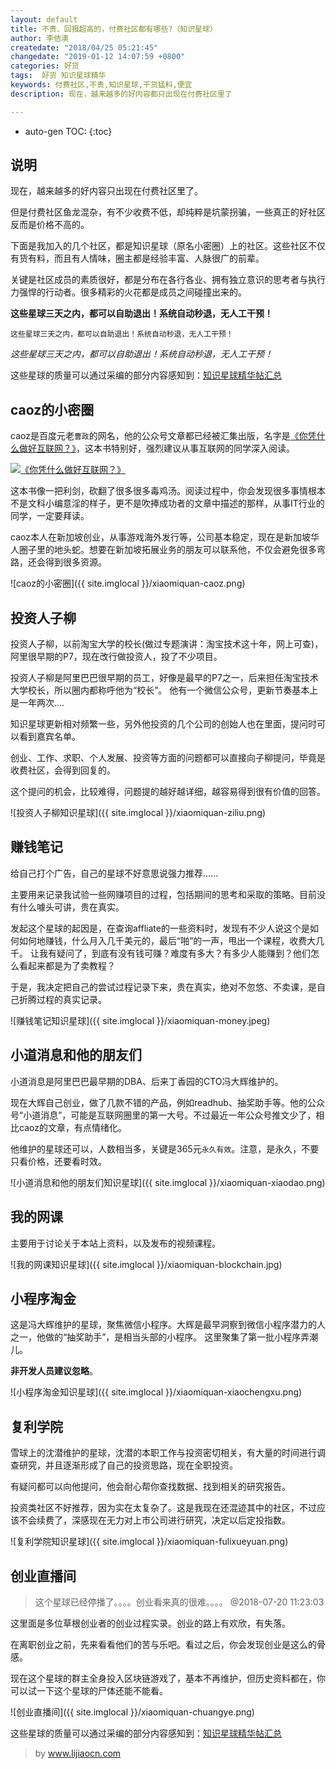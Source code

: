 ```yaml
---
layout: default
title: 不贵、回报超高的，付费社区都有哪些?（知识星球）
author: 李佶澳
createdate: "2018/04/25 05:21:45"
changedate: "2019-01-12 14:07:59 +0800"
categories: 好货
tags:  好货 知识星球精华
keywords: 付费社区,不贵,知识星球,干货猛料,便宜
description: 现在，越来越多的好内容都只出现在付费社区里了

---
```


* auto-gen TOC:
{:toc}

## 说明

现在，越来越多的好内容只出现在付费社区里了。

但是付费社区鱼龙混杂，有不少收费不低，却纯粹是坑蒙拐骗，一些真正的好社区反而是价格不高的。

下面是我加入的几个社区，都是知识星球（原名小密圈）上的社区。这些社区不仅有货有料，而且有人情味，圈主都是经验丰富、人脉很广的前辈。

关键是社区成员的素质很好，都是分布在各行各业、拥有独立意识的思考者与执行力强悍的行动者。很多精彩的火花都是成员之间碰撞出来的。

**这些星球三天之内，都可以自助退出！系统自动秒退，无人工干预！**

`这些星球三天之内，都可以自助退出！系统自动秒退，无人工干预！`

_这些星球三天之内，都可以自助退出！系统自动秒退，无人工干预！_

这些星球的质量可以通过采编的部分内容感知到：[知识星球精华帖汇总](https://www.lijiaocn.com/tags/xingqiu.html)

## caoz的小密圈

caoz是百度元老`曹政`的网名，他的公众号文章都已经被汇集出版，名字是[《你凭什么做好互联网？》][13]，这本书特别好，强烈建议从事互联网的同学深入阅读。

[![《你凭什么做好互联网？》](https://images-cn.ssl-images-amazon.com/images/I/515eWtImWBL.jpg)][13]

这本书像一把利剑，砍翻了很多很多毒鸡汤。阅读过程中，你会发现很多事情根本不是文科小编意淫的样子，更不是吹捧成功者的文章中描述的那样，从事IT行业的同学，一定要拜读。

caoz本人在新加坡创业，从事游戏海外发行等，公司基本稳定，现在是新加坡华人圈子里的地头蛇。想要在新加坡拓展业务的朋友可以联系他，不仅会避免很多弯路，还会得到很多资源。

![caoz的小密圈]({{ site.imglocal }}/xiaomiquan-caoz.png)

## 投资人子柳

投资人子柳，以前淘宝大学的校长(做过专题演讲：淘宝技术这十年，网上可查)，阿里很早期的P7，现在改行做投资人，投了不少项目。

投资人子柳是阿里巴巴很早期的员工，好像是最早的P7之一，后来担任淘宝技术大学校长，所以圈内都称呼他为“校长”。
他有一个微信公众号，更新节奏基本上是一年两次....

知识星球更新相对频繁一些，另外他投资的几个公司的创始人也在里面，提问时可以看到嘉宾名单。

创业、工作、求职、个人发展、投资等方面的问题都可以直接向子柳提问，毕竟是收费社区，会得到回复的。

这个提问的机会，比较难得，问题提的越好越详细，越容易得到很有价值的回答。

![投资人子柳知识星球]({{ site.imglocal }}/xiaomiquan-ziliu.png)

## 赚钱笔记

给自己打个广告，自己的星球不好意思说强力推荐......

主要用来记录我试验一些网赚项目的过程，包括期间的思考和采取的策略。目前没有什么噱头可讲，贵在真实。

发起这个星球的起因是，在查询affliate的一些资料时，发现有不少人说这个是如何如何地赚钱，什么月入几千美元的，最后“啪”的一声，甩出一个课程，收费大几千。
让我有疑问了，到底有没有钱可赚？难度有多大？有多少人能赚到？他们怎么看起来都是为了卖教程？

于是，我决定把自己的尝试过程记录下来，贵在真实，绝对不忽悠、不卖课，是自己折腾过程的真实记录。

![赚钱笔记知识星球]({{ site.imglocal }}/xiaomiquan-money.jpeg)

## 小道消息和他的朋友们

小道消息是阿里巴巴最早期的DBA、后来丁香园的CTO冯大辉维护的。

现在大辉自己创业，做了几款不错的产品，例如readhub、抽奖助手等。他的公众号“小道消息”，可能是互联网圈里的第一大号。不过最近一年公众号推文少了，相比caoz的文章，有点情绪化。

他维护的星球还可以，人数相当多，关键是365元`永久有效`。注意，是永久，不要只看价格，还要看时效。

![小道消息和他的朋友们知识星球]({{ site.imglocal }}/xiaomiquan-xiaodao.png)

## 我的网课

主要用于讨论关于本站上资料，以及发布的视频课程。

![我的网课知识星球]({{ site.imglocal }}/xiaomiquan-blockchain.jpg)

## 小程序淘金

这是冯大辉维护的星球，聚焦微信小程序。大辉是最早洞察到微信小程序潜力的人之一，他做的“抽奖助手”，是相当头部的小程序。
这里聚集了第一批小程序弄潮儿。

**非开发人员建议忽略**。

![小程序淘金知识星球]({{ site.imglocal }}/xiaomiquan-xiaochengxu.png)

## 复利学院

雪球上的沈潜维护的星球，沈潜的本职工作与投资密切相关，有大量的时间进行调查研究，并且逐渐形成了自己的投资思路，现在全职投资。

有疑问都可以向他提问，他会耐心帮你查找数据、找到相关的研究报告。

投资类社区不好推荐，因为实在太复杂了。这是我现在还混迹其中的社区，不过应该不会续费了，深感现在无力对上市公司进行研究，决定以后定投指数。

![复利学院知识星球]({{ site.imglocal }}/xiaomiquan-fulixueyuan.png)

## 创业直播间

>这个星球已经停播了。。。。创业看来真的很难。。。。 @2018-07-20 11:23:03

这里面是多位草根创业者的创业过程实录。创业的路上有欢欣，有失落。

在离职创业之前，先来看看他们的苦与乐吧。看过之后，你会发现创业是这么的骨感。

现在这个星球的群主全身投入区块链游戏了，基本不再维护，但历史资料都在，你可以试一下这个星球的尸体还能不能看。

![创业直播间]({{ site.imglocal }}/xiaomiquan-chuangye.png)


这些星球的质量可以通过采编的部分内容感知到：[知识星球精华帖汇总](https://www.lijiaocn.com/tags/xingqiu.html)

>by www.lijiaocn.com

[13]: https://www.amazon.cn/s/ref=as_li_ss_tl?_encoding=UTF8&camp=536&creative=3132&crid=11AJ8VPOWM9EM&field-keywords=%E4%BD%A0%E5%87%AD%E4%BB%80%E4%B9%88%E5%81%9A%E5%A5%BD%E4%BA%92%E8%81%94%E7%BD%91%20%E4%BB%8E%E6%8A%80%E6%9C%AF%E6%80%9D%E7%BB%B4%E5%88%B0%E5%95%86%E4%B8%9A%E9%80%BB%E8%BE%91&linkCode=ur2&sprefix=%E4%BD%A0%E5%87%AD%E4%BB%80%E4%B9%88%E5%81%9A%E5%A5%BD%2Caps%2C134&tag=znrio-23&url=search-alias%3Daps "《你凭什么做好互联网？》"

